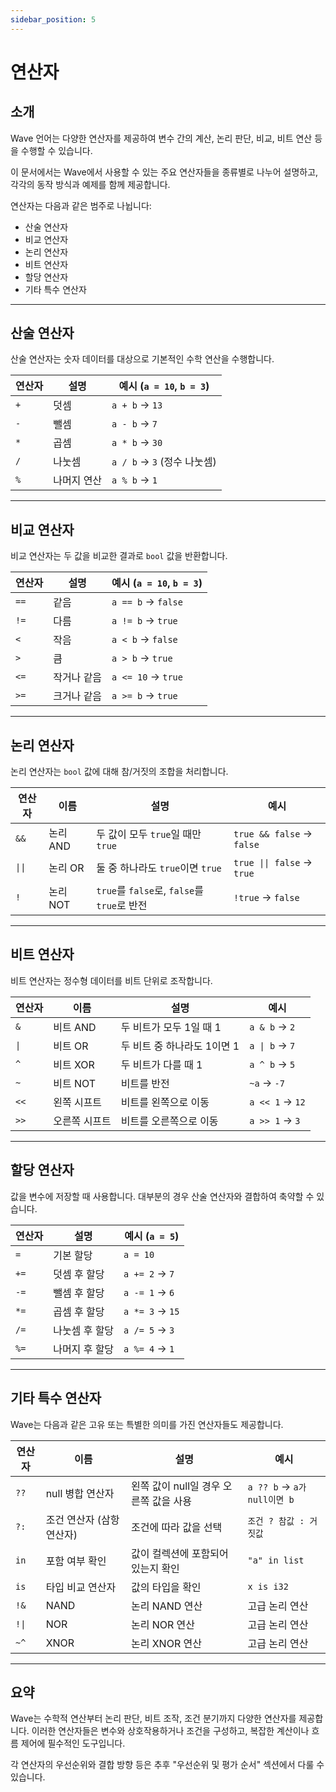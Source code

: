 ```yaml
---
sidebar_position: 5
---
```


# 연산자

## 소개

Wave 언어는 다양한 연산자를 제공하여 변수 간의 계산, 논리 판단, 비교, 비트 연산 등을 수행할 수 있습니다.

이 문서에서는 Wave에서 사용할 수 있는 주요 연산자들을 종류별로 나누어 설명하고, 각각의 동작 방식과 예제를 함께 제공합니다.

연산자는 다음과 같은 범주로 나뉩니다:

* 산술 연산자
* 비교 연산자
* 논리 연산자
* 비트 연산자
* 할당 연산자
* 기타 특수 연산자

---

## 산술 연산자
산술 연산자는 숫자 데이터를 대상으로 기본적인 수학 연산을 수행합니다.

| 연산자 | 설명     | 예시 (`a = 10`, `b = 3`) |
| --- | ------ | ---------------------- |
| `+` | 덧셈     | `a + b` → `13`         |
| `-` | 뺄셈     | `a - b` → `7`          |
| `*` | 곱셈     | `a * b` → `30`         |
| `/` | 나눗셈    | `a / b` → `3` (정수 나눗셈) |
| `%` | 나머지 연산 | `a % b` → `1`          |

---

## 비교 연산자
비교 연산자는 두 값을 비교한 결과로 `bool` 값을 반환합니다.

| 연산자  | 설명     | 예시 (`a = 10`, `b = 3`) |
| ---- | ------ | ---------------------- |
| `==` | 같음     | `a == b` → `false`     |
| `!=` | 다름     | `a != b` → `true`      |
| `<`  | 작음     | `a < b` → `false`      |
| `>`  | 큼      | `a > b` → `true`       |
| `<=` | 작거나 같음 | `a <= 10` → `true`     |
| `>=` | 크거나 같음 | `a >= b` → `true`      |

---

## 논리 연산자
논리 연산자는 `bool` 값에 대해 참/거짓의 조합을 처리합니다.

| 연산자    | 이름     | 설명                                    | 예시                         |
| ------ | ------ | ------------------------------------- | -------------------------- |
| `&&`   | 논리 AND | 두 값이 모두 `true`일 때만 `true`             | `true && false` → `false`  |
| `\|\|` | 논리 OR  | 둘 중 하나라도 `true`이면 `true`              | `true \|\| false` → `true` |
| `!`    | 논리 NOT | `true`를 `false`로, `false`를 `true`로 반전 | `!true` → `false`          |

---

## 비트 연산자
비트 연산자는 정수형 데이터를 비트 단위로 조작합니다.

| 연산자  | 이름      | 설명                | 예시              |
| ---- | ------- | ----------------- | --------------- |
| `&`  | 비트 AND  | 두 비트가 모두 1일 때 1   | `a & b` → `2`   |
| `\|` | 비트 OR   | 두 비트 중 하나라도 1이면 1 | `a \| b` → `7`  |
| `^`  | 비트 XOR  | 두 비트가 다를 때 1      | `a ^ b` → `5`   |
| `~`  | 비트 NOT  | 비트를 반전            | `~a` → `-7`     |
| `<<` | 왼쪽 시프트  | 비트를 왼쪽으로 이동       | `a << 1` → `12` |
| `>>` | 오른쪽 시프트 | 비트를 오른쪽으로 이동      | `a >> 1` → `3`  |

---

## 할당 연산자
값을 변수에 저장할 때 사용합니다. 대부분의 경우 산술 연산자와 결합하여 축약할 수 있습니다.

| 연산자  | 설명       | 예시 (`a = 5`)    |
| ---- | -------- | --------------- |
| `=`  | 기본 할당    | `a = 10`        |
| `+=` | 덧셈 후 할당  | `a += 2` → `7`  |
| `-=` | 뺄셈 후 할당  | `a -= 1` → `6`  |
| `*=` | 곱셈 후 할당  | `a *= 3` → `15` |
| `/=` | 나눗셈 후 할당 | `a /= 5` → `3`  |
| `%=` | 나머지 후 할당 | `a %= 4` → `1`  |

---

## 기타 특수 연산자
Wave는 다음과 같은 고유 또는 특별한 의미를 가진 연산자들도 제공합니다.

| 연산자   | 이름              | 설명                       | 예시                       |
| ----- | --------------- | ------------------------ | ------------------------ |
| `??`  | null 병합 연산자     | 왼쪽 값이 null일 경우 오른쪽 값을 사용 | `a ?? b` → `a가 null이면 b` |
| `?:`  | 조건 연산자 (삼항 연산자) | 조건에 따라 값을 선택             | `조건 ? 참값 : 거짓값`          |
| `in`  | 포함 여부 확인        | 값이 컬렉션에 포함되어 있는지 확인      | `"a" in list`            |
| `is`  | 타입 비교 연산자       | 값의 타입을 확인                | `x is i32`               |
| `!&`  | NAND            | 논리 NAND 연산               | 고급 논리 연산                 |
| `!\|` | NOR             | 논리 NOR 연산                | 고급 논리 연산                 |
| `~^`  | XNOR            | 논리 XNOR 연산               | 고급 논리 연산                 |

---

## 요약
Wave는 수학적 연산부터 논리 판단, 비트 조작, 조건 분기까지 다양한 연산자를 제공합니다.
이러한 연산자들은 변수와 상호작용하거나 조건을 구성하고, 복잡한 계산이나 흐름 제어에 필수적인 도구입니다.

각 연산자의 우선순위와 결합 방향 등은 추후 "우선순위 및 평가 순서" 섹션에서 다룰 수 있습니다.